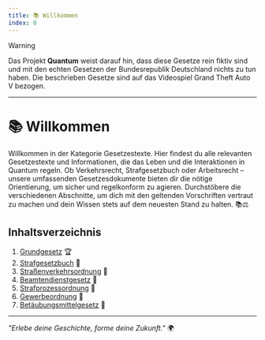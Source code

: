 ```yaml
---
title: 📚 Willkommen
index: 0
---
```


> [!WARNING]
> Das Projekt **Quantum** weist darauf hin, dass diese Gesetze rein fiktiv sind und mit den echten Gesetzen der Bundesrepublik Deutschland nichts zu tun haben. Die beschrieben Gesetze sind auf das Videospiel Grand Theft Auto V bezogen.

---

# 📚 Willkommen
Willkommen in der Kategorie Gesetzestexte. Hier findest du alle relevanten Gesetzestexte und Informationen, die das Leben und die Interaktionen in Quantum regeln. Ob Verkehrsrecht, Strafgesetzbuch oder Arbeitsrecht – unsere umfassenden Gesetzesdokumente bieten dir die nötige Orientierung, um sicher und regelkonform zu agieren. Durchstöbere die verschiedenen Abschnitte, um dich mit den geltenden Vorschriften vertraut zu machen und dein Wissen stets auf dem neuesten Stand zu halten. 📚⚖️

## Inhaltsverzeichnis
1. [Grundgesetz](https://quantum-wiki.pages.dev/gesetze/grundgesetz) 🏆
2. [Strafgesetzbuch](https://quantum-wiki.pages.dev/gesetze/strafgesetzbuch.html) 📕
3. [Straßenverkehrsordnung](https://quantum-wiki.pages.dev/gesetze/stvo.html) 📙
4. [Beamtendienstgesetz](https://quantum-wiki.pages.dev/gesetze/beamtendienstgesetz.html) 📘
5. [Strafprozessordnung](https://quantum-wiki.pages.dev/gesetze/stpo.html) 📗
6. [Gewerbeordnung](https://quantum-wiki.pages.dev/gesetze/gewo.html) 📒
7. [Betäubungsmittelgesetz](https://quantum-wiki.pages.dev/gesetze/btmg.html) 💊

---

*"Erlebe deine Geschichte, forme deine Zukunft."* 🌍

